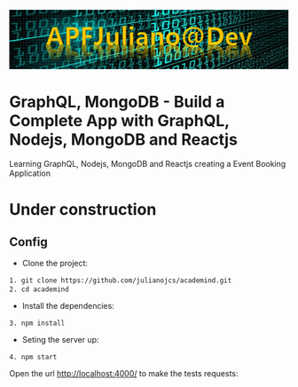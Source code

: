 ![Juliano Costa](https://raw.githubusercontent.com/julianojcs/julianojcs.github.io/master/apfjuliano.dev.png)

# GraphQL, MongoDB - Build a Complete App with GraphQL, Nodejs, MongoDB and Reactjs

Learning GraphQL, Nodejs, MongoDB and Reactjs creating a Event Booking Application

# Under construction

## Config

* Clone the project:

```
1. git clone https://github.com/julianojcs/academind.git
2. cd academind
```

* Install the dependencies:

```
3. npm install
```

* Seting the server up:

```
4. npm start
```

Open the url [http://localhost:4000/](http://localhost:3000/) to make the tests requests:
